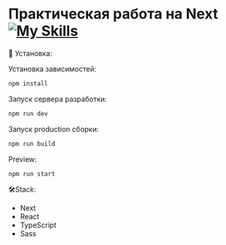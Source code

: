 # Практическая работа на Next [![My Skills](https://skillicons.dev/icons?i=next)](https://skillicons.dev)


🔗 Установка:

Установка зависимостей:
```sh 
npm install
```
Запуск сервера разработки:
```sh
npm run dev
```
Запуск production сборки:
```sh
npm run build
```

Preview:
```sh
npm run start
```

🛠️Stack:
- Next
- React
- TypeScript
- Sass

